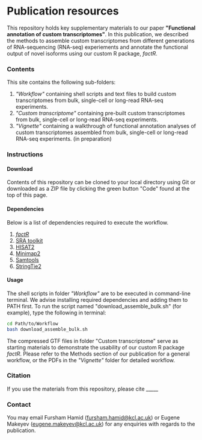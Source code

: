 # Publication resources
This repository holds key supplementary materials to our paper **"Functional annotation of custom transcriptomes"**. In this publication, we described the methods to assemble custom transcriptomes from different generations of RNA-sequencing (RNA-seq) experiements and annotate the functional output of novel isoforms using our custom R package, *factR*.

### Contents
This site contains the following sub-folders:

1. *"Workflow"* containing shell scripts and text files to build custom transcriptomes from bulk, single-cell or long-read RNA-seq experiments. 
2. *"Custom transcriptome"* containing pre-built custom transcriptomes from bulk, single-cell or long-read RNA-seq experiments.
3. *"Vignette"* containing a walkthrough of functional annotation analyses of custom transcriptomes assembled from bulk, single-cell or long-read RNA-seq experiments. (in preparation)

### Instructions

#### Download
Contents of this repository can be cloned to your local directory using Git or downloaded as a ZIP file by clicking the green button "Code" found at the top of this page.

#### Dependencies
Below is a list of dependencies required to execute the workflow.

1. [*factR*](https://github.com/fursham-h/factR)
2. [SRA toolkit](https://github.com/ncbi/sra-tools/wiki/01.-Downloading-SRA-Toolkit)
3. [HISAT2](http://daehwankimlab.github.io/hisat2/download/)
4. [Minimap2](https://github.com/lh3/minimap2)
5. [Samtools](www.htslib.org)
6. [StringTie2](https://ccb.jhu.edu/software/stringtie/#install)

#### Usage
The shell scripts in folder *"Workflow"* are to be executed in command-line terminal. We advise installing required dependencies and adding them to PATH first. To run the script named "download_assemble_bulk.sh" (for example), type the following in terminal:

```bash
cd Path/to/Workflow
bash download_assemble_bulk.sh
```

The compressed GTF files in folder "Custom transcriptome" serve as starting materials to demonstrate the usability of our custom R package *factR*. Please refer to the Methods section of our publication for a general workflow, or the PDFs in the *"Vignette"* folder for detailed workflow.

### Citation
If you use the materials from this repository, please cite _____

### Contact
You may email Fursham Hamid (fursham.hamid@kcl.ac.uk) or Eugene Makeyev (eugene.makeyev@kcl.ac.uk) for any enquiries with regards to the publication.

